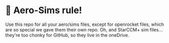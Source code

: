 # 🥳 Aero-Sims rule!
Use this repo for all your aero/sims files, except for openrocket files, which are so special we gave them their own repo.
Oh, and StarCCM+ sim files... they're too chonky for GitHub, so they live in the oneDrive.

